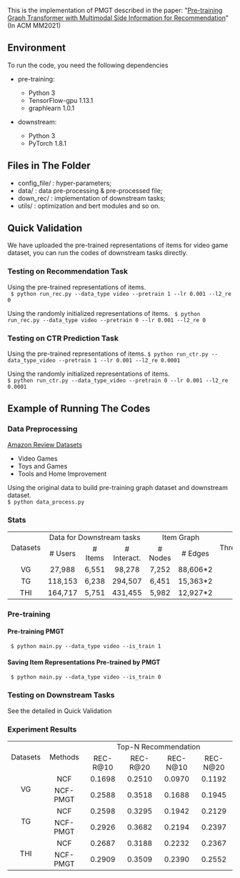 This is the implementation of PMGT described in the paper: "[Pre-training Graph Transformer with Multimodal Side Information for Recommendation](https://doi.org/10.1145/3474085.3475709)" (In ACM MM2021)


## Environment
To run the code, you need the following dependencies
- pre-training:
    - Python 3
    - TensorFlow-gpu 1.13.1
    - graphlearn 1.0.1

- downstream:
    - Python 3
    - PyTorch 1.8.1

## Files in The Folder
- config_file/ : hyper-parameters;
- data/ : data pre-processing & pre-processed file;
- down_rec/ : implementation of downstream tasks;
- utils/ : optimization and bert modules and so on. 


## Quick Validation

We have uploaded the pre-trained representations of items for video game dataset, you can run the codes of downstream tasks directly.

### Testing on Recommendation Task
Using the pre-trained representations of items.  
` $ python run_rec.py --data_type video --pretrain 1 --lr 0.001 --l2_re 0`

Using the randomly initialized representations of items.
` $ python run_rec.py --data_type video --pretrain 0 --lr 0.001 --l2_re 0`

### Testing on CTR Prediction Task
Using the pre-trained representations of items.
` $ python run_ctr.py --data_type_video --pretrain 1 --lr 0.001 --l2_re 0.0001 `

Using the randomly initialized representations of items.  
` $ python run_ctr.py --data_type_video --pretrain 0 --lr 0.001 --l2_re 0.0001 `

## Example of Running The Codes
### Data Preprocessing
[Amazon Review Datasets](https://nijianmo.github.io/amazon/index.html)
- Video Games
- Toys and Games
- Tools and Home Improvement

Using the original data to build pre-training graph dataset and downstream dataset.  
` $ python data_process.py `


### Stats

<table>
  <tr>
    <td rowspan="2" style="text-align:center">Datasets</td>
    <td colspan="3" style="text-align:center">Data for Downstream tasks</td>
    <td colspan="2" style="text-align:center">Item Graph</td>
    <td rowspan="2" style="text-align:center">Threshold</td>
  </tr>
  <tr>
    <td style="text-align:center"># Users</td>
    <td style="text-align:center" ># Items</td>
    <td style="text-align:center"># Interact.</td>
    <td style="text-align:center"># Nodes</td>
    <td style="text-align:center"># Edges</td>
  </tr>
  <tr>
    <td style="text-align:center">VG</td>
    <td style="text-align:center">27,988</td>
    <td style="text-align:center">6,551</td>
    <td style="text-align:center">98,278</td>
    <td style="text-align:center">7,252</td>
    <td style="text-align:center">88,606*2</td>
    <td style="text-align:center">3</td>
  </tr>
  <tr>
    <td style="text-align:center">TG</td>
    <td style="text-align:center">118,153</td>
    <td style="text-align:center">6,238</td>
    <td style="text-align:center">294,507</td>
    <td style="text-align:center">6,451</td>
    <td style="text-align:center">15,363*2</td>
    <td style="text-align:center">4</td>
  </tr>
  <tr>
    <td style="text-align:center">THI</td>
    <td style="text-align:center">164,717</td>
    <td style="text-align:center">5,751</td>
    <td style="text-align:center">431,455</td>
    <td style="text-align:center">5,982</td>
    <td style="text-align:center">12,927*2</td>
    <td style="text-align:center">3</td>
  </tr>
</table>



### Pre-training
#### Pre-training PMGT  
` $ python main.py --data_type video --is_train 1`

#### Saving Item Representations Pre-trained by PMGT  
` $ python main.py --data_type video --is_train 0`

### Testing on Downstream Tasks  
See the detailed in Quick Validation

### Experiment Results 

<table>
  <tr>
    <td rowspan="2" style="text-align:center">Datasets</td>
    <td rowspan="2" style="text-align:center">Methods</td>
    <td colspan="4" style="text-align:center">Top-N Recommendation</td>
  </tr>
  <tr>
    <td style="text-align:center">REC-R@10</td>
    <td style="text-align:center">REC-R@20</td>
    <td style="text-align:center">REC-N@10</td>
    <td style="text-align:center">REC-N@20</td>
  </tr>
  <tr>
    <td rowspan="3" style="text-align:center">VG</td>
  </tr>
  <tr>
    <td style="text-align:center">NCF</td>
    <td style="text-align:center">0.1698</td>
    <td style="text-align:center">0.2510</td>
    <td style="text-align:center">0.0970</td>
    <td style="text-align:center">0.1192</td>
  </tr>
  <tr>
    <td style="text-align:center">NCF-PMGT</td>
    <td style="text-align:center">0.2588</td>
    <td style="text-align:center">0.3518</td>
    <td style="text-align:center">0.1688</td>
    <td style="text-align:center">0.1945</td>
  </tr>
  <tr>
    <td rowspan="3" style="text-align:center">TG</td>
  </tr>
  <tr>
    <td style="text-align:center">NCF</td>
    <td style="text-align:center">0.2598</td>
    <td style="text-align:center">0.3295</td>
    <td style="text-align:center">0.1942</td>
    <td style="text-align:center">0.2129</td>
  </tr>
  <tr>
    <td style="text-align:center">NCF-PMGT</td>
    <td style="text-align:center">0.2926</td>
    <td style="text-align:center">0.3682</td>
    <td style="text-align:center">0.2194</td>
    <td style="text-align:center">0.2397</td>
  </tr>
  <tr>
    <td rowspan="3" style="text-align:center">THI</td>
  </tr>
  <tr>
    <td style="text-align:center">NCF</td>
    <td style="text-align:center">0.2687</td>
    <td style="text-align:center">0.3188</td>
    <td style="text-align:center">0.2232</td>
    <td style="text-align:center">0.2367</td>
  </tr>
  <tr>
    <td style="text-align:center">NCF-PMGT</td>
    <td style="text-align:center">0.2909</td>
    <td style="text-align:center">0.3509</td>
    <td style="text-align:center">0.2390</td>
    <td style="text-align:center">0.2552</td>
  </tr>
</table>
